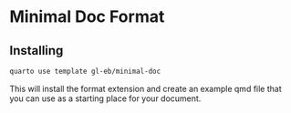 # Minimal Doc Format

## Installing

```bash
quarto use template gl-eb/minimal-doc
```

This will install the format extension and create an example qmd file
that you can use as a starting place for your document.
